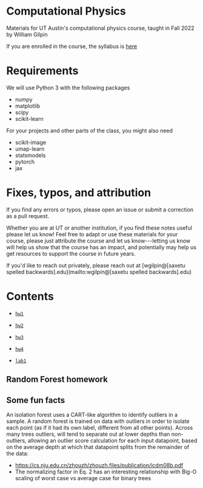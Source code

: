 # Computational Physics

Materials for UT Austin's computational physics course, taught in Fall 2022 by William Gilpin

If you are enrolled in the course, the syllabus is [here](https://docs.google.com/document/d/1URJmdpTVG8E2bLLu5xAHctICb6krbZ0fC0hO2i2xEXY/edit?usp=sharing)

# Requirements

We will use Python 3 with the following packages

+ numpy
+ matplotlib
+ scipy
+ scikit-learn

For your projects and other parts of the class, you might also need

+ scikit-image
+ umap-learn
+ statsmodels
+ pytorch
+ jax


# Fixes, typos, and attribution

If you find any errors or typos, please open an issue or submit a correction as a pull request.

Whether you are at UT or another institution, if you find these notes useful please let us know! Feel free to adapt or use these materials for your course, please just attribute the course and let us know---letting us know will help us show that the course has an impact, and potentially may help us get resources to support the course in future years.

If you'd like to reach out privately, please reach out at [wgilpin@[saxetu spelled backwards].edu](mailto:wgilpin@[saxetu spelled backwards].edu)

# Contents

+ [`hw1`](hw/hw1/hw1.ipynb)
+ [`hw2`](hw/hw2/hw2.ipynb)
+ [`hw3`](hw/hw3/hw3.ipynb)
+ [`hw4`](hw/hw3/hw4.ipynb)

+ [`lab1`](labs/lab1/lab1.ipynb)

## Random Forest homework


## Some fun facts

An isolation forest uses a CART-like algorithm to identify outliers in a sample. A random forest is trained on data with outliers in order to isolate each point (as if it had its own label, different from all other points). Across many trees outliers, will tend to separate out at lower depths than non-outliers, allowing an outlier score calculation for each input datapoint, based on the average depth at which that datapoint splits from the remainder of the data:
+ https://cs.nju.edu.cn/zhouzh/zhouzh.files/publication/icdm08b.pdf
+ The normalizing factor in Eq. 2 has an interesting relationship with Big-O scaling of worst case vs average case for binary trees